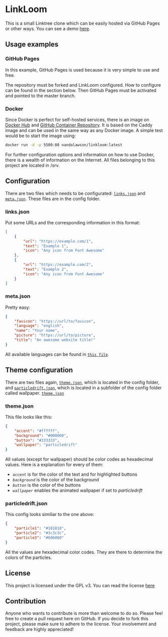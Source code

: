 # LinkLoom

This is a small Linktree clone which can be easily hosted via GitHub Pages or other ways. You can see a demo [here](https://nandolawson.github.io/LinkLoom).

## Usage examples

### GitHub Pages

In this example, GitHub Pages is used because it is very simple to use and free.

The repository must be forked and LinkLoom configured. How to configure can be found in the section below. Then GitHub Pages must be activated and pointed to the master branch.

### Docker

Since Docker is perfect for self-hosted services, there is an image on [Docker Hub](https://hub.docker.com/r/nandolawson/linkloom) and [GitHub Container Repository](https://github.com/nandolawson/linkloom/pkgs/container/linkloom). It is based on the Caddy image and can be used in the same way as any Docker image. A simple test would be to start the image using:

```sh
docker run -d -p 5500:80 nandolawson/linkloom:latest
```

For further configuration options and information on how to use Docker, there is a wealth of information on the Internet. All files belonging to this project are located in /srv.

## Configuration

There are two files which needs to be configurated: [`links.json`](https://github.com/nandolawson/LinkLoom/blob/main/config/links.json) and [`meta.json`](https://github.com/nandolawson/LinkLoom/blob/main/config/meta.json). These files are in the config folder.

### links.json

Put some URLs and the corresponding information in this format:

```json
[
    {
        "url": "https://example.com/1",
        "text": "Example 1",
        "icon": "Any icon from Font Awesome"
    },
    {
        "url": "https://example.com/2",
        "text": "Example 2",
        "icon": "Any icon from Font Awesome"
    }
]
```

### meta.json

Pretty easy:

```json
{
    "favicon": "https://url/to/favicon",
    "language": "english",
    "name": "Your name",
    "picture": "https://url/to/picture",
    "title": "An awesome website title!"
}
```

All available languages can be found in [`this file`](https://github.com/nandolawson/LinkLoom/blob/main/scripts/meta.js).

## Theme configuration

There are two files again, [`theme.json`](https://github.com/nandolawson/LinkLoom/blob/main/config/theme.json), which is located in the config folder, and [`particledrift.json`](https://github.com/nandolawson/LinkLoom/blob/main/config/wallpaper/particledrift.json), which is located in a subfolder of the config folder called wallpaper.
[`theme.json`](https://github.com/nandolawson/LinkLoom/blob/main/config/theme.json)

### theme.json

This file looks like this:

```json
{
    "accent": "#ffffff",
    "background": "#000000",
    "button": "#333333",
    "wallpaper": "particledrift"
}
```

All values (except for wallpaper) should be color codes as hexadecimal values. Here is a explanation for every of them:

- _`accent`_ is for the color of the text and for highlighted buttons
- _`background`_ is the color of the background
- _`button`_ is the color of the buttons
- _`wallpaper`_ enables the animated wallpaper if set to _particledrift_

### particledrift.json

This config looks similiar to the one above:

```json
{
    "particle1": "#181818",
    "particle2": "#3c3c3c",
    "particle3": "#606060"
}
```

All the values are hexadecimal color codes. They are there to determine the colors of the particles.

## License

This project is licensed under the GPL v3. You can read the license [here](https://github.com/nandolawson/LinkLoom/blob/master/LICENSE)

## Contribution

Anyone who wants to contribute is more than welcome to do so. Please feel free to create a pull request here on GitHub. If you decide to fork this project, please make sure to adhere to the license. Your involvement and feedback are highly appreciated!
